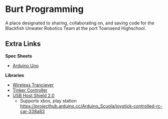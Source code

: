 # Burt Programming
A place designated to sharing, collaborating on, and saving code for the Blackfish Unwater Robotics Team at the port Townsend Highschool.

## Extra Links
**Spec Sheets**
- [Arduino Uno](https://docs.arduino.cc/resources/datasheets/A000066-datasheet.pdf)

  
**Libraries**
- [Wireless Tranciever](https://github.com/sparkfun/RFM69HCW_Breakout)
- [Tinker Controller](https://github.com/nathanRamaNoodles/Tinker-Controller)
- [USB Host Shield 2.0](https://github.com/felis/USB_Host_Shield_2.0)
  - Supports xbox, play station
https://projecthub.arduino.cc/Arduino_Scuola/joystick-controlled-rc-car-338a83
